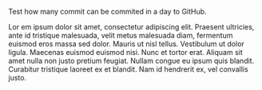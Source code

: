 Test how many commit can be commited in a day to GitHub.


Lor em ipsum  dolor sit amet, consectetur adipiscing elit. Praesent ultricies, ante id tristique malesuada, velit metus malesuada diam, fermentum euismod eros massa sed dolor. Mauris ut nisl tellus. Vestibulum ut dolor ligula. Maecenas euismod euismod nisi. Nunc et tortor erat. Aliquam sit amet nulla non justo pretium feugiat. Nullam congue eu ipsum quis blandit. Curabitur tristique laoreet ex et blandit. Nam id hendrerit ex, vel convallis justo.